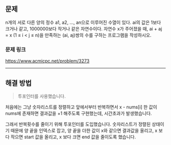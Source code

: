 ## 문제

n개의 서로 다른 양의 정수 a1, a2, ..., an으로 이루어진 수열이 있다. ai의 값은 1보다 크거나 같고, 1000000보다 작거나 같은 자연수이다. 자연수 x가 주어졌을 때, ai + aj = x (1 ≤ i < j ≤ n)을 만족하는 (ai, aj)쌍의 수를 구하는 프로그램을 작성하시오.

### 문제 링크

https://www.acmicpc.net/problem/3273

---

## 해결 방법

> 투포인터를 사용했습니다.

처음에는 그냥 숫자리스트를 정렬하고 앞에서부터 반복하면서 x - nums[i] 한 값이 nums에 존재하면 결과값을 +1 해주도록 구현했는데, 시간초과가 발생했습니다.

그래서 반복횟수를 줄이기 위해 투포인터를 도입했습니다.
숫자리스트가 정렬된 상태이기 때문에 양 끝을 인덱스로 잡고,
양 끝을 더한 값이 x와 같으면 결과값을 올리고, x 보다 작으면 start 값을 올리고, x 보다 크면 end 값을 줄이도록 했습니다.
